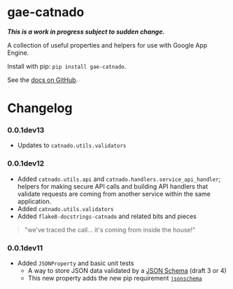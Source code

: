# gae-catnado

***This is a work in progress subject to sudden change.***

A collection of useful properties and helpers for use with Google App Engine.

Install with pip: `pip install gae-catnado`.

See the [docs on GitHub](https://tylertrussell.github.io/gae-catnado).

# Changelog

### 0.0.1dev13
* Updates to `catnado.utils.validators`

### 0.0.1dev12
* Added `catnado.utils.api` and `catnado.handlers.service_api_handler`; helpers 
for making secure API calls and building API handlers that validate requests are
coming from another service within the same application.
* Added `catnado.utils.validators`
* Added `flake8-docstrings-catnado` and related bits and pieces

> "we've traced the call... it's coming from inside the house!"

### 0.0.1dev11
* Added `JSONProperty` and basic unit tests
    * A way to store JSON data validated by a [JSON Schema](http://www.json-schema.org) (draft 3 or 4)
    * This new property adds the new pip requirement [`jsonschema`](https://github.com/Julian/jsonschema)
